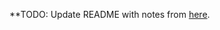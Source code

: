 **TODO: Update README with notes from [here](https://github.com/colossus9/workspace/wiki/dotfiles).
